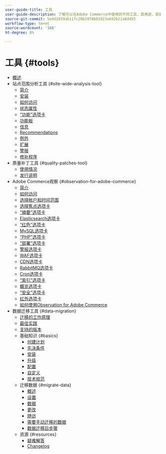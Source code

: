 ```yaml
---
user-guide-title: 工具
user-guide-description: 了解可以在Adobe Commerce中使用的不同工具、其用途、安装过程以及如何获取访问权限。
source-git-commit: 5edd2839a611fc20b1978b01923a692b21a8dd55
workflow-type: tm+mt
source-wordcount: '168'
ht-degree: 0%

---
```



# 工具 {#tools}

- [概述](overview.md)
- 站点范围分析工具 {#site-wide-analysis-tool}
   - [简介](site-wide-analysis-tool/intro.md)
   - [安装](site-wide-analysis-tool/installation.md)
   - [如何访问](site-wide-analysis-tool/access.md)
   - [状态属性](site-wide-analysis-tool/status.md)
   - [“功能”选项卡](site-wide-analysis-tool/features-tabs.md)
   - [功能板](site-wide-analysis-tool/dashboard.md)
   - [信息](site-wide-analysis-tool/information.md)
   - [Recommendations](site-wide-analysis-tool/recommendations.md)
   - [例外](site-wide-analysis-tool/exceptions.md)
   - [扩展](site-wide-analysis-tool/extensions.md)
   - [警报](site-wide-analysis-tool/alerts.md)
   - [修补程序](site-wide-analysis-tool/patches.md)
- 质量补丁工具 {#quality-patches-tool}
   - [使用情况](quality-patches-tool/usage.md)
   - [发行说明](quality-patches-tool/release-notes.md)
- Adobe Commerce观察 {#observation-for-adobe-commerce}
   - [简介](observation-for-adobe-commerce/intro.md)
   - [如何访问](observation-for-adobe-commerce/access.md)
   - [选择帐户和时间范围](observation-for-adobe-commerce/selecting-the-account.md)
   - [选择焦点选项卡](observation-for-adobe-commerce/choosing-focus-tabs.md)
   - [“摘要”选项卡](observation-for-adobe-commerce/summary.md)
   - [Elasticsearch选项卡](observation-for-adobe-commerce/elasticsearch.md)
   - [“红色”选项卡](observation-for-adobe-commerce/redis-tab.md)
   - [MySQL选项卡](observation-for-adobe-commerce/mysql-tab.md)
   - [“PHP”选项卡](observation-for-adobe-commerce/php-tab.md)
   - [“部署”选项卡](observation-for-adobe-commerce/deploy-tab.md)
   - [警报选项卡](observation-for-adobe-commerce/alerts-tab.md)
   - [WAF选项卡](observation-for-adobe-commerce/waf-tab.md)
   - [CDN选项卡](observation-for-adobe-commerce/cdn-tab.md)
   - [RabbitMQ选项卡](observation-for-adobe-commerce/rabbitmq-tab.md)
   - [Cron选项卡](observation-for-adobe-commerce/cron-tab.md)
   - [“索引”选项卡](observation-for-adobe-commerce/indexing-tab.md)
   - [概览选项卡](observation-for-adobe-commerce/oac-quickview-tab.md)
   - [“安全”选项卡](observation-for-adobe-commerce/security-tab.md)
   - [红外选项卡](observation-for-adobe-commerce/oac-infra.md)
   - [如何使用Observation for Adobe Commerce](observation-for-adobe-commerce/how-to-use.md)
- 数据迁移工具 {#data-migration}
   - [迁移的工作原理](data-migration-tool/how-migration-works.md)
   - [最佳实践](data-migration-tool/best-practices.md)
   - [支持的版本](data-migration-tool/supported-versions.md)
   - 基础知识 {#basics}
      - [创建计划](data-migration-tool/create-plan.md)
      - [先决条件](data-migration-tool/prerequisites.md)
      - [安装](data-migration-tool/install.md)
      - [升级](data-migration-tool/upgrade.md)
      - [配置](data-migration-tool/configure.md)
      - [自定义](data-migration-tool/customize.md)
      - [技术规范](data-migration-tool/technical-specification.md)
   - 迁移数据 {#migrate-data}
      - [概述](data-migration-tool/migrate-data/overview.md)
      - [设置](data-migration-tool/migrate-data/settings.md)
      - [数据](data-migration-tool/migrate-data/data.md)
      - [更改](data-migration-tool/migrate-data/delta.md)
      - [随访](data-migration-tool/migrate-data/follow-up.md)
      - [需要手动迁移的数据](data-migration-tool/migrate-data/manual.md)
      - [数据迁移后步骤](data-migration-tool/migrate-data/post-migration.md)
   - 资源 {#resources}
      - [疑难解答](https://support.magento.com/hc/en-us/articles/360033020451)
      - [Changelog](https://github.com/magento/data-migration-tool/blob/2.4/CHANGELOG.md)
